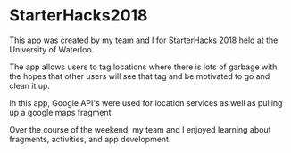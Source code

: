# StarterHacks2018

This app was created by my team and I for StarterHacks 2018 held at the University of Waterloo.

The app allows users to tag locations where there is lots of garbage with the hopes that other users will see that tag and be motivated
to go and clean it up. 

In this app, Google API's were used for location services as well as pulling up a google maps fragment. 

Over the course of the weekend, my team and I enjoyed learning about fragments, activities, and app development.
